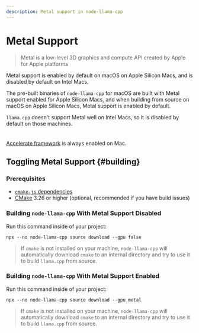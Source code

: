 ```yaml
---
description: Metal support in node-llama-cpp
---
```

# Metal Support
> Metal is a low-level 3D graphics and compute API created by Apple for Apple platforms

Metal support is enabled by default on macOS on Apple Silicon Macs, and is disabled by default on Intel Macs.

The pre-built binaries of `node-llama-cpp` for macOS are built with Metal support enabled for Apple Silicon Macs,
and when building from source on macOS on Apple Silicon Macs, Metal support is enabled by default.

`llama.cpp` doesn't support Metal well on Intel Macs, so it is disabled by default on those machines.

<div class="info custom-block" style="padding-top: 8px">

[Accelerate framework](https://developer.apple.com/accelerate/) is always enabled on Mac.

</div>

## Toggling Metal Support {#building}
### Prerequisites
* [`cmake-js` dependencies](https://github.com/cmake-js/cmake-js#:~:text=projectRoot/build%20%20%20%20%20%20%20%20%20%20%20%20%20%20%20%20%20%20%20%20%20%20%20%20%20%20%20%20%20%20%5Bstring%5D-,Requirements%3A,-CMake)
* [CMake](https://cmake.org/download/) 3.26 or higher (optional, recommended if you have build issues)

### Building `node-llama-cpp` With Metal Support Disabled
Run this command inside of your project:
```shell
npx --no node-llama-cpp source download --gpu false
```

> If `cmake` is not installed on your machine, `node-llama-cpp` will automatically download `cmake` to an internal directory and try to use it to build `llama.cpp` from source.


### Building `node-llama-cpp` With Metal Support Enabled
Run this command inside of your project:
```shell
npx --no node-llama-cpp source download --gpu metal
```

> If `cmake` is not installed on your machine, `node-llama-cpp` will automatically download `cmake` to an internal directory and try to use it to build `llama.cpp` from source.

